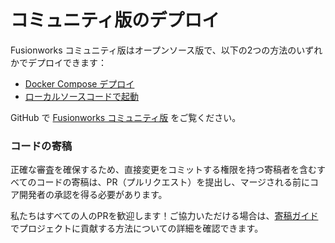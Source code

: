 # コミュニティ版のデプロイ

Fusionworks コミュニティ版はオープンソース版で、以下の2つの方法のいずれかでデプロイできます：

* [Docker Compose デプロイ](https://docs.fusionworks.ai/v/zh-hans/getting-started/install-self-hosted/docker-compose)
* [ローカルソースコードで起動](https://docs.fusionworks.ai/v/zh-hans/getting-started/install-self-hosted/local-source-code)

GitHub で [Fusionworks コミュニティ版](https://github.com/langgenius/fusionworks) をご覧ください。

### コードの寄稿

正確な審査を確保するため、直接変更をコミットする権限を持つ寄稿者を含むすべてのコードの寄稿は、PR（プルリクエスト）を提出し、マージされる前にコア開発者の承認を得る必要があります。

私たちはすべての人のPRを歓迎します！ご協力いただける場合は、[寄稿ガイド](https://github.com/langgenius/fusionworks/blob/main/CONTRIBUTING_CN.md) でプロジェクトに貢献する方法についての詳細を確認できます。